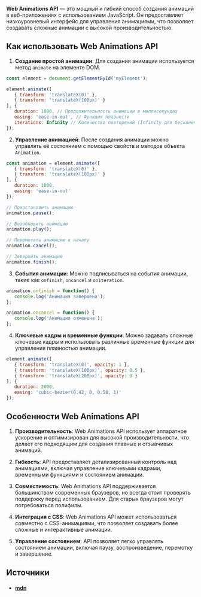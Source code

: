 **Web Animations API** — это мощный и гибкий способ создания анимаций в веб-приложениях с использованием JavaScript. Он предоставляет низкоуровневый интерфейс для управления анимациями, что позволяет создавать сложные анимации с высокой производительностью.

## Как использовать Web Animations API

1. **Создание простой анимации**:
   Для создания анимации используется метод `animate` на элементе DOM.

```javascript
const element = document.getElementById('myElement');

element.animate([
   { transform: 'translateX(0)' },
   { transform: 'translateX(100px)' }
], {
   duration: 1000, // Продолжительность анимации в миллисекундах
   easing: 'ease-in-out', // Функция плавности
   iterations: Infinity // Количество повторений (Infinity для бесконечного повторения)
});
```

2. **Управление анимацией**:
   После создания анимации можно управлять её состоянием с помощью свойств и методов объекта `Animation`.

```javascript
const animation = element.animate([
   { transform: 'translateX(0)' },
   { transform: 'translateX(100px)' }
], {
   duration: 1000,
   easing: 'ease-in-out'
});

// Приостановить анимацию
animation.pause();

// Возобновить анимацию
animation.play();

// Перемотать анимацию к началу
animation.cancel();

// Завершить анимацию
animation.finish();
```

3. **События анимации**:
   Можно подписываться на события анимации, такие как `onfinish`, `oncancel` и `oniteration`.

```javascript
animation.onfinish = function() {
   console.log('Анимация завершена');
};

animation.oncancel = function() {
   console.log('Анимация отменена');
};
```

4. **Ключевые кадры и временные функции**:
   Можно задавать сложные ключевые кадры и использовать различные временные функции для управления плавностью анимации.

```javascript
element.animate([
   { transform: 'translateX(0)', opacity: 1 },
   { transform: 'translateX(100px)', opacity: 0.5 },
   { transform: 'translateX(200px)', opacity: 0 }
], {
   duration: 2000,
   easing: 'cubic-bezier(0.42, 0, 0.58, 1)'
});
```

## Особенности Web Animations API

1. **Производительность**:
   Web Animations API использует аппаратное ускорение и оптимизирован для высокой производительности, что делает его подходящим для создания плавных и отзывчивых анимаций.

2. **Гибкость**:
   API предоставляет детализированный контроль над анимациями, включая управление ключевыми кадрами, временными функциями и состоянием анимации.

3. **Совместимость**:
   Web Animations API поддерживается большинством современных браузеров, но всегда стоит проверять поддержку перед использованием. Для старых браузеров могут потребоваться полифилы.

4. **Интеграция с CSS**:
   Web Animations API может использоваться совместно с CSS-анимациями, что позволяет создавать более сложные и интерактивные анимации.

5. **Управление состоянием**:
   API позволяет легко управлять состоянием анимации, включая паузу, воспроизведение, перемотку и завершение.

## Источники
- #### [mdn](https://developer.mozilla.org/en-US/docs/Web/API/Web_Animations_API)
